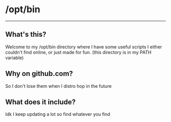 # /opt/bin

---

## What's this?

Welcome to my /opt/bin directory where I have some useful scripts I either couldn't find online,
or just made for fun. (this directory is in my PATH variable)

## Why on github.com?

So I don't lose them when I distro hop in the future

## What does it include?

Idk I keep updating a lot so find whatever you find
